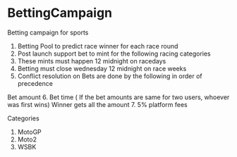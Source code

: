 # BettingCampaign

Betting campaign for sports

1. Betting Pool to predict race winner for each race round
2. Post launch support bet to mint for the following racing categories
3. These mints must happen 12 midnight on racedays
4. Betting must close wednesday 12 midnight on race weeks
5. Conflict resolution on Bets are done by the following in order of precedence

Bet amount 6. Bet time ( If the bet amounts are same for two users, whoever was first wins)
Winner gets all the amount 7. 5% platform fees

Categories

1. MotoGP
2. Moto2
3. WSBK
